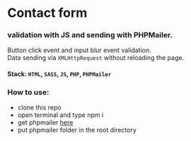 # Contact form
### validation with JS and sending with PHPMailer.
Button click event and input blur event validation.  
Data sending via `XMLHttpRequest` without reloading the page.

#### Stack: `HTML`, `SASS`, `JS`, `PHP`, `PHPMailer`


### How to use:
* clone this repo
* open terminal and type npm i
* get phpmailer [here](https://github.com/PHPMailer/PHPMailer)  
* put phpmailer folder in the root directory
